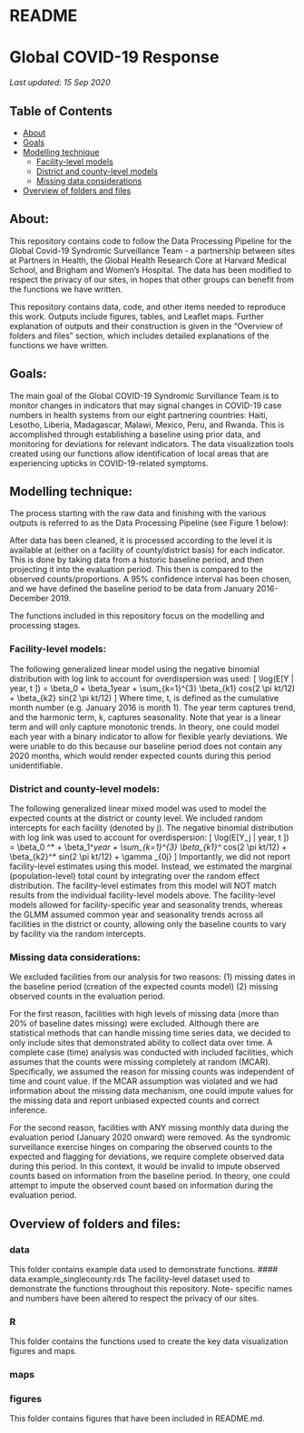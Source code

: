 README
================

# Global COVID-19 Response

*Last updated: 15 Sep 2020*

## Table of Contents

  - [About](#About)
  - [Goals](#Goals)
  - [Modelling technique](#Modelling-technique)
      - [Facility-level models](#Facility-level-models)
      - [District and county-level
        models](#District-and-county-level-models)
      - [Missing data considerations](#Missing-data-considerations)
  - [Overview of folders and files](#Overview-of-folders-and-files)

## About:

This repository contains code to follow the Data Processing Pipeline for
the Global Covid-19 Syndromic Surveillance Team - a partnership between
sites at Partners in Health, the Global Health Research Core at Harvard
Medical School, and Brigham and Women’s Hospital. The data has been
modified to respect the privacy of our sites, in hopes that other groups
can benefit from the functions we have written.

This repository contains data, code, and other items needed to reproduce
this work. Outputs include figures, tables, and Leaflet maps. Further
explanation of outputs and their construction is given in the “Overview
of folders and files” section, which includes detailed explanations of
the functions we have written.

## Goals:

The main goal of the Global COVID-19 Syndromic Survillance Team is to
monitor changes in indicators that may signal changes in COVID-19 case
numbers in health systems from our eight partnering countries: Haiti,
Lesotho, Liberia, Madagascar, Malawi, Mexico, Peru, and Rwanda. This is
accomplished through establishing a baseline using prior data, and
monitoring for deviations for relevant indicators. The data
visualization tools created using our functions allow identification of
local areas that are experiencing upticks in COVID-19-related symptoms.

## Modelling technique:

The process starting with the raw data and finishing with the various
outputs is referred to as the Data Processing Pipeline (see Figure 1
below):

After data has been cleaned, it is processed according to the level it
is available at (either on a facility of county/district basis) for each
indicator. This is done by taking data from a historic baseline period,
and then projecting it into the evaluation period. This then is compared
to the observed counts/proportions. A 95% confidence interval has been
chosen, and we have defined the baseline period to be data from January
2016-December 2019.

The functions included in this repository focus on the modelling and
processing stages.

### Facility-level models:

The following generalized linear model using the negative binomial
distribution with log link to account for overdispersion was used:
\[ \log(E[Y | year, t ]) = \beta_0 + \beta_1year + \sum_{k=1}^{3} \beta_{k1} cos(2 \pi kt/12) + \beta_{k2} sin(2 \pi kt/12) \]
Where time, t, is defined as the cumulative month number (e.g. January
2016 is month 1). The year term captures trend, and the harmonic term,
k, captures seasonality. Note that year is a linear term and will only
capture monotonic trends. In theory, one could model each year with a
binary indicator to allow for flexible yearly deviations. We were unable
to do this because our baseline period does not contain any 2020 months,
which would render expected counts during this period unidentifiable.

### District and county-level models:

The following generalized linear mixed model was used to model the
expected counts at the district or county level. We included random
intercepts for each facility (denoted by j). The negative binomial
distribution with log link was used to account for overdispersion:
\[ \log(E[Y_j | year, t ]) = \beta_0 ^* + \beta_1^*year + \sum_{k=1}^{3} \beta_{k1}^* cos(2 \pi kt/12) + \beta_{k2}^* sin(2 \pi kt/12) + \gamma _{0j} \]
Importantly, we did not report facility-level estimates using this
model. Instead, we estimated the marginal (population-level) total count
by integrating over the random effect distribution. The facility-level
estimates from this model will NOT match results from the individual
facility-level models above. The facility-level models allowed for
facility-specific year and seasonality trends, whereas the GLMM assumed
common year and seasonality trends across all facilities in the district
or county, allowing only the baseline counts to vary by facility via the
random intercepts.

### Missing data considerations:

We excluded facilities from our analysis for two reasons: (1) missing
dates in the baseline period (creation of the expected counts model) (2)
missing observed counts in the evaluation period.

For the first reason, facilities with high levels of missing data (more
than 20% of baseline dates missing) were excluded. Although there are
statistical methods that can handle missing time series data, we decided
to only include sites that demonstrated ability to collect data over
time. A complete case (time) analysis was conducted with included
facilities, which assumes that the counts were missing completely at
random (MCAR). Specifically, we assumed the reason for missing counts
was independent of time and count value. If the MCAR assumption was
violated and we had information about the missing data mechanism, one
could impute values for the missing data and report unbiased expected
counts and correct inference.

For the second reason, facilities with ANY missing monthly data during
the evaluation period (January 2020 onward) were removed. As the
syndromic surveillance exercise hinges on comparing the observed counts
to the expected and flagging for deviations, we require complete
observed data during this period. In this context, it would be invalid
to impute observed counts based on information from the baseline period.
In theory, one could attempt to impute the observed count based on
information during the evaluation period.

## Overview of folders and files:

### data

This folder contains example data used to demonstrate functions.
\#\#\#\# data.example\_singlecounty.rds The facility-level dataset used
to demonstrate the functions throughout this repository. Note- specific
names and numbers have been altered to respect the privacy of our sites.

### R

This folder contains the functions used to create the key data
visualization figures and maps.

### maps

### figures

This folder contains figures that have been included in README.md.
